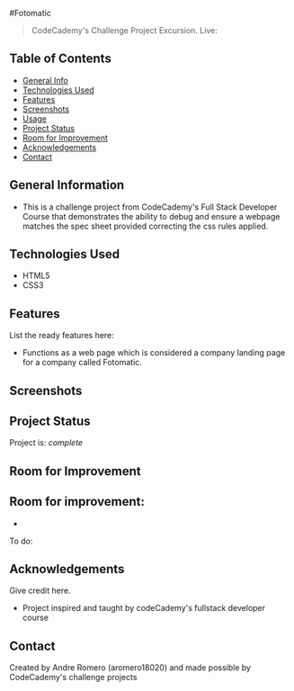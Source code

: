 #Fotomatic
> CodeCademy's Challenge Project Excursion.
> Live:

## Table of Contents
* [General Info](#general-information)
* [Technologies Used](#technologies-used)
* [Features](#features)
* [Screenshots](#screenshots)
* [Usage](#usage)
* [Project Status](#project-status)
* [Room for Improvement](#room-for-improvement)
* [Acknowledgements](#acknowledgements)
* [Contact](#contact)


## General Information
- This is a challenge project from CodeCademy's Full Stack Developer Course that demonstrates the ability to debug and ensure a webpage matches the spec sheet provided correcting the css rules applied. 


## Technologies Used
- HTML5
- CSS3

## Features
List the ready features here:
- Functions as a web page which is considered a company landing page for a company called Fotomatic.


## Screenshots



## Project Status
Project is: _complete_

## Room for Improvement

Room for improvement:
- 
- 

To do:



## Acknowledgements
Give credit here.
- Project inspired and taught by codeCademy's fullstack developer course


## Contact
Created by Andre Romero (aromero18020) and made possible by CodeCademy's challenge projects


